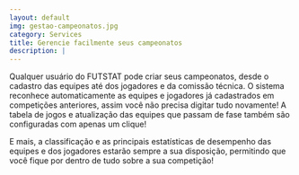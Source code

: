 ```yaml
---
layout: default
img: gestao-campeonatos.jpg
category: Services
title: Gerencie facilmente seus campeonatos
description: |
---
```

Qualquer usuário do FUTSTAT pode criar seus campeonatos, desde o cadastro das equipes até dos jogadores e da comissão técnica. O sistema reconhece automaticamente as equipes e jogadores já cadastrados em competições anteriores, assim você não precisa digitar tudo novamente! A tabela de jogos e atualização das equipes que passam de fase também são configuradas com apenas um clique!

E mais, a classificação e as principais estatísticas de desempenho das equipes e dos jogadores estarão sempre a sua disposição, permitindo que você fique por dentro de tudo sobre a sua competição!